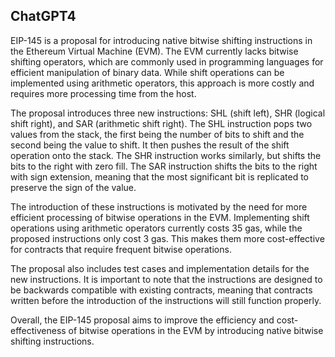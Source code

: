 ## ChatGPT4

EIP-145 is a proposal for introducing native bitwise shifting instructions in the Ethereum Virtual Machine (EVM). The EVM currently lacks bitwise shifting operators, which are commonly used in programming languages for efficient manipulation of binary data. While shift operations can be implemented using arithmetic operators, this approach is more costly and requires more processing time from the host. 

The proposal introduces three new instructions: SHL (shift left), SHR (logical shift right), and SAR (arithmetic shift right). The SHL instruction pops two values from the stack, the first being the number of bits to shift and the second being the value to shift. It then pushes the result of the shift operation onto the stack. The SHR instruction works similarly, but shifts the bits to the right with zero fill. The SAR instruction shifts the bits to the right with sign extension, meaning that the most significant bit is replicated to preserve the sign of the value. 

The introduction of these instructions is motivated by the need for more efficient processing of bitwise operations in the EVM. Implementing shift operations using arithmetic operators currently costs 35 gas, while the proposed instructions only cost 3 gas. This makes them more cost-effective for contracts that require frequent bitwise operations. 

The proposal also includes test cases and implementation details for the new instructions. It is important to note that the instructions are designed to be backwards compatible with existing contracts, meaning that contracts written before the introduction of the instructions will still function properly. 

Overall, the EIP-145 proposal aims to improve the efficiency and cost-effectiveness of bitwise operations in the EVM by introducing native bitwise shifting instructions.
